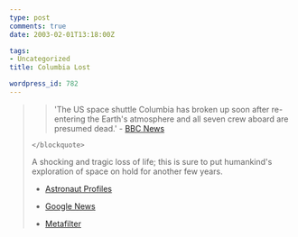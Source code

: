 ```yaml
---
type: post
comments: true
date: 2003-02-01T13:18:00Z

tags:
- Uncategorized
title: Columbia Lost

wordpress_id: 782
---
```


<blockquote>
		
> 
> 'The US space shuttle Columbia has broken up soon after re-entering the Earth's atmosphere and all seven crew aboard are presumed dead.' - [BBC News](http://news.bbc.co.uk/1/hi/world/americas/2716369.stm)
> 
> 
	</blockquote>



	

A shocking and tragic loss of life; this is sure to put humankind's exploration of space on hold for another few years.



	


	
  * [Astronaut Profiles](http://www.cnn.com/interactive/space/0301/gallery.mission.guide/content.2.1.html)

		
  * [Google News](http://news.google.com/news?num=30&hl=en&ie=UTF-8&q=cluster:www%2eiol%2eco%2eza%2findex%2ephp%3fclick%5fid%3d31%26art%5fid%3dqw1044110880458B234%26set%5fid%3d1)

		
  * [Metafilter](http://www.metafilter.com/comments.mefi/23246)

	

